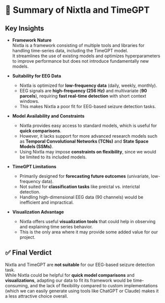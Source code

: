 # 🧾 Summary of Nixtla and TimeGPT

## Key Insights

- **Framework Nature**  
  Nixtla is a framework consisting of multiple tools and libraries for handling time-series data, including the TimeGPT model.  
  It streamlines the use of existing models and optimizes hyperparameters to improve performance but does not introduce fundamentally new models.

- **Suitability for EEG Data**  
  - Nixtla is optimized for **low-frequency data** (daily, weekly, monthly).  
  - EEG signals are **high-frequency (256 Hz)** and multivariate (**90 parcels**), requiring **fast real-time detection** with short context windows.  
  - This makes Nixtla a poor fit for EEG-based seizure detection tasks.

- **Model Availability and Constraints**  
  - Nixtla provides easy access to standard models, which is useful for **quick comparisons**.  
  - However, it lacks support for more advanced research models such as **Temporal Convolutional Networks (TCNs)** and **State Space Models (SSMs)**.  
  - Using Nixtla may impose **constraints on flexibility**, since we would be limited to its included models.

- **TimeGPT Limitations**  
  - Primarily designed for **forecasting future outcomes** (univariate, low-frequency data).  
  - Not suited for **classification tasks** like preictal vs. interictal detection.  
  - Handling high-dimensional EEG data (90 channels) would be inefficient and impractical.  

- **Visualization Advantage**  
  - Nixtla offers useful **visualization tools** that could help in observing and explaining time series behavior.  
  - This is the only area where it may provide some added value for our project.

## ✅ Final Verdict

Nixtla and TimeGPT are **not suitable** for our EEG-based seizure detection task.  
While Nixtla could be helpful for **quick model comparisons** and **visualizations**, adapting our data to fit its framework would be time-consuming, and the lack of flexibility compared to custom implementations (which we can easily generate using tools like ChatGPT or Claude) makes it a less attractive choice overall.
